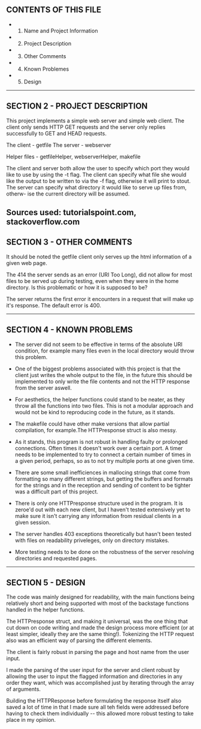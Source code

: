 CONTENTS OF THIS FILE
-------------------------------------------------------------------------------
* 1. Name and Project Information
* 2. Project Description
* 3. Other Comments
* 4. Known Problemes
* 5. Design

-------------------------------------------------------------------------------
SECTION 2 - PROJECT DESCRIPTION
-------------------------------------------------------------------------------
This project implements a simple web server and simple web client. The client
only sends HTTP GET requests and the server only replies successfully to GET
and HEAD requests.

The client - getfile
The server - webserver

Helper files - getfileHelper, webserverHelper, makefile

The client and server both allow the user to specify which port they would like
to use by using the -t flag. The client can specify what file she would like the 
output to be written to via the -f flag, otherwise it will print to stout. The 
server can specify what directory it would like to serve up files from, otherw-
ise the current directory will be assumed.

Sources used: tutorialspoint.com, stackoverflow.com
-------------------------------------------------------------------------------
SECTION 3 - OTHER COMMENTS
-------------------------------------------------------------------------------
It should be noted the getfile client only serves up the html information of a
given web page.

The 414 the server sends as an error (URI Too Long), did not allow for most
files to be served up during testing, even when they were in the home directory.
Is this problematic or how it is supposed to be?

The server returns the first error it encounters in a request that will make up
it's response. The default error is 400.

-------------------------------------------------------------------------------
SECTION 4 - KNOWN PROBLEMS
-------------------------------------------------------------------------------
* The server did not seem to be effective in terms of the absolute URI condition,
for example many files even in the local directory would throw this problem.

* One of the biggest problems associated with this project is that the client just 
writes the whole output to the file, in the future this should be implemented
to only write the file contents and not the HTTP response from the server aswell.

* For aesthetics, the helper functions could stand to be neater, as they throw
all the functions into two files. This is not a modular approach and would not 
be kind to reproducing code in the future, as it stands.

* The makefile could have other make versions that allow partial compilation, 
for example.The HTTPresponse struct is also messy.

* As it stands, this program is not robust in handling faulty or prolonged connections.
Often times it doesn't work over a certain port. A timer needs to be implemented to 
try to connect a certain number of times in a given period, perhaps, so as to not 
try multiple ports at one given time.

* There are some small inefficiences in mallocing strings that come from formatting
so many different strings, but getting the buffers and formats for the strings and 
in the reception and sending of content to be tighter was a difficult part of this 
project.

* There is only one HTTPresponse structure used in the program. It is zeroe'd out
with each new client, but I haven't tested extensively yet to make sure it isn't
carrying any information from residual clients in a given session.

* The server handles 403 exceptions theoretically but hasn't been tested with 
files on readability priveleges, only on directory mistakes.

* More testing needs to be done on the robustness of the server resolving
directories and requested pages.
-------------------------------------------------------------------------------
SECTION 5 - DESIGN
-------------------------------------------------------------------------------
The code was mainly designed for readability, with the main functions being
relatively short and being supported with most of the backstage functions handled
in the helper functions. 

The HTTPresponse struct, and making it universal, was the one thing that cut down
on code writing and made the design process more efficient (or at least simpler, 
ideally they are the same thing!). Tokenizing the HTTP request also was an
efficient way of parsing the different elements.

The client is fairly robust in parsing the page and host name from the user input.

I made the parsing of the user input for the server and client robust by allowing 
the user to input the flagged information and directories in any order they want,
which was accomplished just by iterating through the array of arguments.

Building the HTTPResponse before formulating the response itself also saved a lot of 
time in that I made sure all teh fields were addressed before having to check them
individually -- this allowed more robust testing to take place in my opinion.
